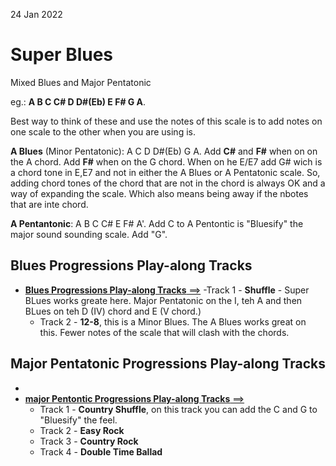 24 Jan 2022

# Super Blues

Mixed Blues and Major Pentatonic

eg.: **A B C C# D D#(Eb) E F# G A**.

Best way to think of these and use the notes of this scale is to add notes on one scale to the other when you are using is.

**A Blues** (Minor Pentatonic): A C D D#(Eb) G A. Add **C#** and **F#** when on on the A chord. Add **F#** when on the G chord. When on he E/E7 add G# wich is a chord tone in E,E7 and not in either the A Blues or A Pentatonic scale. So, adding chord tones of the chord that are not in the chord is always OK and a way of expanding the scale. Which also means being away if the nbotes that are inte chord.

**A Pentantonic**: A B C C# E F# A'. Add C to A Pentontic is "Bluesify" the major sound sounding scale. Add "G".



## Blues Progressions Play-along Tracks

- [**Blues Progressions Play-along Tracks** ==>](https://learningukulele.com/songs/code/QS1CD-BLUES)
	-Track 1 - **Shuffle** - Super BLues works greate here. Major Pentatonic on the I, teh A and then BLues on teh D (IV) chord and E (V chord.)
	- Track 2 - **12-8**, this is a Minor Blues. The A Blues works great on this. Fewer notes of the scale that will clash with the chords.


## Major Pentatonic Progressions Play-along Tracks

- 
- [**major Pentontic Progressions Play-along Tracks** ==>](https://learningukulele.com/songs/code/QS1CD-PENT)
	- Track 1 - **Country Shuffle**, on this track you can add the C and G to "Bluesify" the feel.
    - Track 2 - **Easy Rock**
    - Track 3 - **Country Rock**
    - Track 4 - **Double Time Ballad**